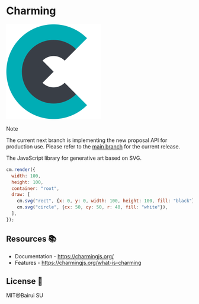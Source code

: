 # Charming

<img src="./img/logo.svg" width="256" alt="logo">

> [!NOTE]
> The current next branch is implementing the new proposal API for production use. Please refer to the [main branch](https://github.com/charming-art/charming/tree/main) for the current release.

The JavaScript library for generative art based on SVG.

```js
cm.render({
  width: 100,
  height: 100,
  container: "root",
  draw: [
    cm.svg("rect", {x: 0, y: 0, width: 100, height: 100, fill: "black"}),
    cm.svg("circle", {cx: 50, cy: 50, r: 40, fill: "white"}),
  ],
});
```

## Resources 📚

- Documentation - https://charmingjs.org/
- Features - https://charmingjs.org/what-is-charming

## License 📄

MIT@Bairui SU
